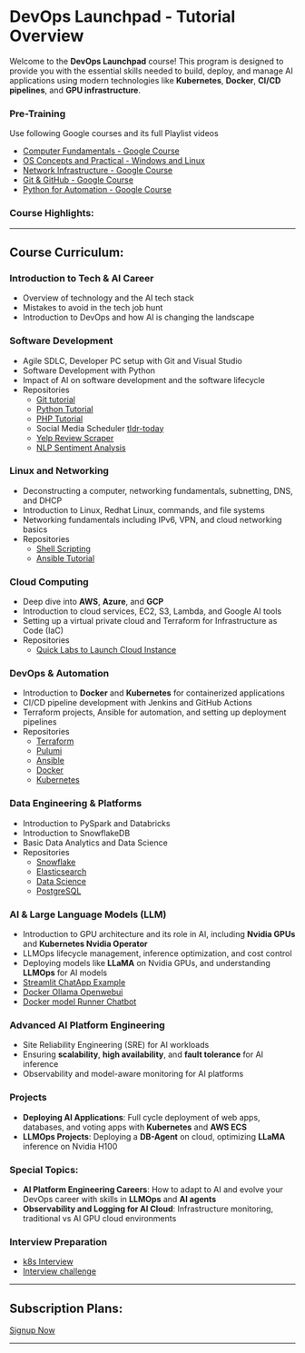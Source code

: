 

# **DevOps Launchpad - Tutorial Overview**

Welcome to the **DevOps Launchpad** course! This program is designed to provide you with the essential skills needed to build, deploy, and manage AI applications using modern technologies like **Kubernetes**, **Docker**, **CI/CD pipelines**, and **GPU infrastructure**.


### Pre-Training

Use following Google courses and its full Playlist videos

* [Computer Fundamentals - Google Course](https://youtu.be/Z_hU2zm4_S8?si=geAUli_1_u2ITGui) 
* [OS Concepts and Practical - Windows and Linux](https://youtu.be/1x4zh2BLuh0?si=wEQkRXT1FW2NaX33)
* [Network Infrastructure - Google Course](https://youtu.be/u08ks4xUheM?si=DKqY8BCoHx4nDoVt)
* [Git & GitHub - Google Course](https://youtu.be/0szcEwY-INI?si=tG9t5CdDlUa04dO2)
* [Python for Automation - Google Course](https://youtu.be/wgYbksLbaqU?si=md7wr-LZ8dKEcCl7)

  
### **Course Highlights:**


---

## **Course Curriculum:**

### **Introduction to Tech & AI Career**

* Overview of technology and the AI tech stack
* Mistakes to avoid in the tech job hunt
* Introduction to DevOps and how AI is changing the landscape

### **Software Development**

* Agile SDLC, Developer PC setup with Git and Visual Studio
* Software Development with Python
* Impact of AI on software development and the software lifecycle
* Repositories
  - [Git tutorial](https://github.com/becloudready/git-tutorials)
  - [Python Tutorial](https://github.com/becloudready/python-tutorials)
  - [PHP Tutorial](https://github.com/becloudready/php-tutorials)
  - Social Media Scheduler [tldr-today](https://github.com/becloudready/tldr-today)
  - [Yelp Review Scraper](https://github.com/becloudready/my_yelp_reviews)
  - [NLP Sentiment Analysis](https://github.com/becloudready/cloud-sentiment-analysis)
  
### **Linux and Networking**

* Deconstructing a computer, networking fundamentals, subnetting, DNS, and DHCP
* Introduction to Linux, Redhat Linux, commands, and file systems
* Networking fundamentals including IPv6, VPN, and cloud networking basics
* Repositories
  - [Shell Scripting](https://github.com/becloudready/bash-tutorials)
  - [Ansible Tutorial]()

### **Cloud Computing**

* Deep dive into **AWS**, **Azure**, and **GCP**
* Introduction to cloud services, EC2, S3, Lambda, and Google AI tools
* Setting up a virtual private cloud and Terraform for Infrastructure as Code (IaC)
* Repositories
  - [Quick Labs to Launch Cloud Instance](https://github.com/becloudready/quick-labs)


### **DevOps & Automation**

* Introduction to **Docker** and **Kubernetes** for containerized applications
* CI/CD pipeline development with Jenkins and GitHub Actions
* Terraform projects, Ansible for automation, and setting up deployment pipelines
* Repositories
  - [Terraform](https://github.com/becloudready/terraform-tutorials)
  - [Pulumi](https://github.com/becloudready/pulumi-tutorials)
  - [Ansible](https://github.com/becloudready/ansible-tutorials)
  - [Docker](https://github.com/becloudready/docker-tutorials)
  - [Kubernetes](https://github.com/becloudready/kubernetes-tutorials)

### **Data Engineering & Platforms**

* Introduction to PySpark and Databricks
* Introduction to SnowflakeDB
* Basic Data Analytics and Data Science
* Repositories
  - [Snowflake](https://github.com/becloudready/snowflake-tutorials)
  - [Elasticsearch](https://github.com/becloudready/es-tutorials)
  - [Data Science](https://github.com/becloudready/datascience-tutorials)
  - [PostgreSQL](https://github.com/becloudready/pgsql-tutorials)



### **AI & Large Language Models (LLM)**

* Introduction to GPU architecture and its role in AI, including **Nvidia GPUs** and **Kubernetes Nvidia Operator**
* LLMOps lifecycle management, inference optimization, and cost control
* Deploying models like **LLaMA** on Nvidia GPUs, and understanding **LLMOps** for AI models
* [Streamlit ChatApp Example](./streamlit-chatbot)
* [Docker Ollama Openwebui](./docker-ollama-openwebui)
* [Docker model Runner Chatbot](./docker-model-runner-chatbot)

### **Advanced AI Platform Engineering**

* Site Reliability Engineering (SRE) for AI workloads
* Ensuring **scalability**, **high availability**, and **fault tolerance** for AI inference
* Observability and model-aware monitoring for AI platforms

### **Projects**

* **Deploying AI Applications**: Full cycle deployment of web apps, databases, and voting apps with **Kubernetes** and **AWS ECS**
* **LLMOps Projects**: Deploying a **DB-Agent** on cloud, optimizing **LLaMA** inference on Nvidia H100

### **Special Topics:**

* **AI Platform Engineering Careers**: How to adapt to AI and evolve your DevOps career with skills in **LLMOps** and **AI agents**
* **Observability and Logging for AI Cloud**: Infrastructure monitoring, traditional vs AI GPU cloud environments

### **Interview Preparation**
* [k8s Interview](https://github.com/becloudready/k8s-interview-action)
* [Interview challenge](https://github.com/becloudready/interview-challenges)
---

## **Subscription Plans:**

[Signup Now](https://becloudready.teachable.com/p/ai-platform-engineer)

---



